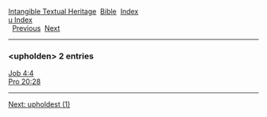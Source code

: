 [Intangible Textual Heritage](../../index)  [Bible](../index) 
[Index](index)   
[u Index](_u_)  
  [Previous](c11996)  [Next](c11998) 

------------------------------------------------------------------------

### &lt;upholden&gt; 2 entries

[Job 4:4](../kjv/job004.htm#004)  
[Pro 20:28](../kjv/pro020.htm#028)  

------------------------------------------------------------------------

[Next: upholdest (1)](c11998)
